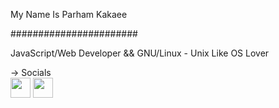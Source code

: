 My Name Is Parham Kakaee 

#######################

JavaScript/Web Developer && GNU/Linux - Unix Like OS Lover 

-> Socials <br>
<a href="https://twitter.com/MrPacker0" target="_blank" rel="noreferrer"><img src="https://raw.githubusercontent.com/danielcranney/readme-generator/main/public/icons/socials/twitter.svg" width="32" height="32" /></a>
<a href="https://www.github.com/MrParhamDev" target="_blank" rel="noreferrer"><img src="https://raw.githubusercontent.com/danielcranney/readme-generator/main/public/icons/socials/github-dark.svg" width="32" height="32" /></a>
